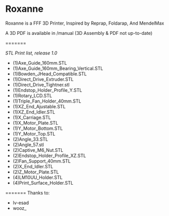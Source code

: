 Roxanne
=======

Roxanne is a FFF 3D Printer, Inspired by Reprap, Foldarap, And MendelMax

A 3D PDF is available in /manual (3D Assembly & PDF not up-to-date)

=======

*STL Print list, release 1.0*

- (1)Axe_Guide_160mm.STL
- (1)Axe_Guide_160mm_Bearing_Vertical.STL
- (1)Bowden_JHead_Compatible.STL
- (1)Direct_Drive_Extruder.STL
- (1)Direct_Drive_Tightner.stl
- (1)Endstop_Holder_Profile_Y.STL
- (1)Rotary_LCD.STL
- (1)Triple_Fan_Holder_40mm.STL
- (1)XZ_End_Ajustable.STL
- (1)XZ_End_Idler.STL
- (1)X_Carriage.STL
- (1)X_Motor_Plate.STL
- (1)Y_Motor_Bottom.STL
- (1)Y_Motor_Top.STL
- (2)Angle_33.STL
- (2)Angle_57.stl
- (2)Captive_M6_Nut.STL
- (2)Endstop_Holder_Profile_XZ.STL
- (2)Fan_Support_40mm.STL
- (2)X_End_Idler.STL
- (2)Z_Motor_Plate.STL
- (4)LM10UU_Holder.STL
- (4)Print_Surface_Holder.STL


=======
Thanks to:
- lv-esad
- wooz_